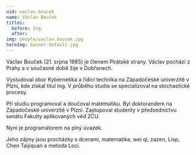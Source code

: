```yaml
---
uid: vaclav.boucek
name: Václav Bouček
titles:
  before: Ing.
  after: 
img: people/vaclav.boucek.jpg
heroImg: banner-default.jpg
---
```


Václav Bouček (21. srpna 1985) je členem Pirátské strany. Václav pochází z Prahy a v současné době žije v Dobřanech.

Vystudoval obor Kybernetika a řídicí technika na Západočeské univerzitě v Plzni, kde získal titul Ing. V průběhu studia se specializoval na stochastické procesy.

Při studiu programoval a doučoval matematiku. Byl doktorandem na Západočeské univerzitě v Plzni. Zastupoval studenty v předsednictvu senátu Fakulty aplikovaných věd ZČU.

Nyní je programátorem na plný úvazek.

Jeho zájmy jsou procházky s dcerami, matematika, wei qi, zazen, Lisp, Chen Taijiquan a metoda Loci.
